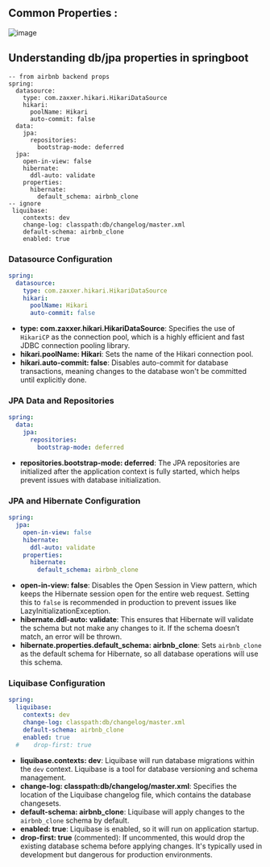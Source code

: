 ## Common Properties :

![image](https://github.com/user-attachments/assets/ea30df22-a752-40dd-ae69-222c67d7d99f)



## Understanding db/jpa properties in springboot

```
-- from airbnb backend props 
spring:
  datasource:
    type: com.zaxxer.hikari.HikariDataSource
    hikari:
      poolName: Hikari
      auto-commit: false
  data:
    jpa:
      repositories:
        bootstrap-mode: deferred
  jpa:
    open-in-view: false
    hibernate:
      ddl-auto: validate
    properties:
      hibernate:
        default_schema: airbnb_clone
-- ignore
 liquibase:
    contexts: dev
    change-log: classpath:db/changelog/master.xml
    default-schema: airbnb_clone
    enabled: true
```

###  **Datasource Configuration**
```yml
spring:
  datasource:
    type: com.zaxxer.hikari.HikariDataSource
    hikari:
      poolName: Hikari
      auto-commit: false
```
- **type: com.zaxxer.hikari.HikariDataSource**: Specifies the use of `HikariCP` as the connection pool, which is a highly efficient and fast JDBC connection pooling library.
- **hikari.poolName: Hikari**: Sets the name of the Hikari connection pool.
- **hikari.auto-commit: false**: Disables auto-commit for database transactions, meaning changes to the database won't be committed until explicitly done.

###  **JPA Data and Repositories**
```yml
spring:
  data:
    jpa:
      repositories:
        bootstrap-mode: deferred
```
- **repositories.bootstrap-mode: deferred**: The JPA repositories are initialized after the application context is fully started, which helps prevent issues with database initialization.

###  **JPA and Hibernate Configuration**
```yml
spring:
  jpa:
    open-in-view: false
    hibernate:
      ddl-auto: validate
    properties:
      hibernate:
        default_schema: airbnb_clone
```
- **open-in-view: false**: Disables the Open Session in View pattern, which keeps the Hibernate session open for the entire web request. Setting this to `false` is recommended in production to prevent issues like LazyInitializationException.
- **hibernate.ddl-auto: validate**: This ensures that Hibernate will validate the schema but not make any changes to it. If the schema doesn’t match, an error will be thrown. 
- **hibernate.properties.default_schema: airbnb_clone**: Sets `airbnb_clone` as the default schema for Hibernate, so all database operations will use this schema.

###  **Liquibase Configuration**
```yml
spring:
  liquibase:
    contexts: dev
    change-log: classpath:db/changelog/master.xml
    default-schema: airbnb_clone
    enabled: true
  #    drop-first: true
```
- **liquibase.contexts: dev**: Liquibase will run database migrations within the `dev` context. Liquibase is a tool for database versioning and schema management.
- **change-log: classpath:db/changelog/master.xml**: Specifies the location of the Liquibase changelog file, which contains the database changesets.
- **default-schema: airbnb_clone**: Liquibase will apply changes to the `airbnb_clone` schema by default.
- **enabled: true**: Liquibase is enabled, so it will run on application startup.
- **drop-first: true** (commented): If uncommented, this would drop the existing database schema before applying changes. It's typically used in development but dangerous for production environments.

